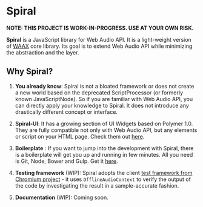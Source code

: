 # Spiral

__NOTE: THIS PROJECT IS WORK-IN-PROGRESS. USE AT YOUR OWN RISK.__

__Spiral__ is a JavaScript library for Web Audio API. It is a light-weight version of [WAAX](https://hoch.github.io/WAAX) core library. Its goal is to extend Web Audio API while minimizing the abstraction and the layer.

## Why Spiral?

1. **You already know**: Spiral is not a bloated framework or does not create a new world based on the deprecated ScriptProcessor (or formerly known JavaScriptNode). So if you are familiar with Web Audio API, you can directly apply your knowledge to Spiral. It does not introduce any drastically different concept or interface.

2. **Spiral-UI**: It has a growing section of UI Widgets based on Polymer 1.0. They are fully compatible not only with Web Audio API, but any elements or script on your HTML page. Check them out [here](https://github.com/search?q=user%3Ahoch+spiral).

3. **Boilerplate** : If you want to jump into the development with Spiral, there is a boilerplate will get you up and running in few minutes. All you need is Git, Node, Bower and Gulp. Get it [here](https://github.com/hoch/motw-2015).

4. **Testing framework** (WIP): Spiral adopts the client [test framework from Chromium project](https://code.google.com/p/chromium/codesearch#chromium/src/third_party/WebKit/LayoutTests/webaudio/) - it uses `OfflineAudioContext` to verify the output of the code by investigating the result in a sample-accurate fashion.


5. **Documentation** (WIP): Coming soon.